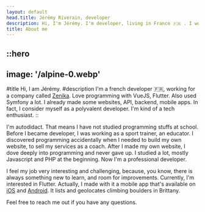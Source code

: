 ```yaml
---
layout: default
head.title: Jérémy Riverain, developer
description: Hi, I'm Jérémy. I'm developer, living in France 🇫🇷 . I work for Zenika as a consultant. I like programming with with VueJS, Flutter, Symfony.
title: About me
---
```


::hero
---
image: '/alpine-0.webp'
---
#title
Hi, I am Jérémy.
#description
I'm a french developer 🇫🇷, working for a company called [Zenika](https://www.zenika.com/). Love programming with VueJS, Flutter. Also used Symfony a lot. I already made some websites, API, backend, mobile apps. In fact, I consider myself as a polyvalent developer. I'm kind of a tech enthusiast. 
::

I'm autodidact. That means I have not studied programming stuffs at school. Before I became developer, I was working as a sport trainer, an educator. I discovered programming accidentally when I needed to build my own website, to sell my services as a coach. After I made my own website, I dove deeply into programming and never gave up. I studied a lot, mostly Javascript and PHP at the beginning. Now I'm a professional developer.

I feel my job very interesting and challenging, because, you know, there is always something new to learn, and room for improvements. Currently, I'm interested in Flutter. Actually, I made with it a mobile app that's available on [iOS](https://apps.apple.com/gb/app/breizh-blok/id1616287447?uo=2) and [Android](https://play.google.com/store/apps/details?id=fr.geekco.boulders&pli=1). It lists and geolocates climbing boulders in Brittany.

Feel free to reach me out if you have any questions.
